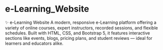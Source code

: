 # e-Learning_Website
✨ e-Learning Website A modern, responsive e-Learning platform offering a variety of online courses, expert instructors, recorded sessions, and flexible schedules. Built with HTML, CSS, and Bootstrap 5, it features interactive sections like events, blogs, pricing plans, and student reviews — ideal for learners and educators alike.
